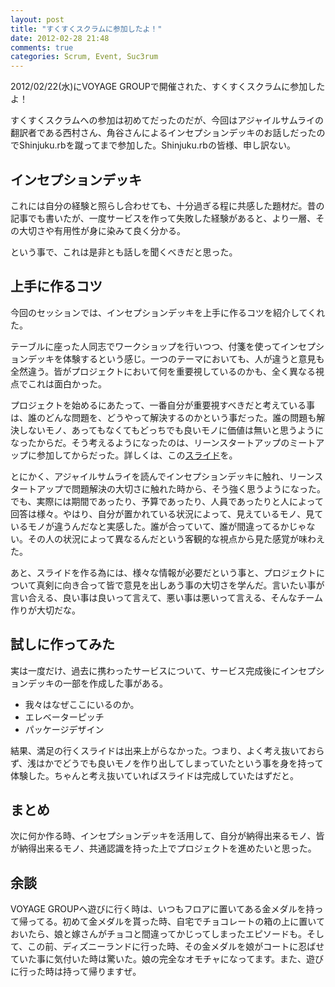 ```yaml
---
layout: post
title: "すくすくスクラムに参加したよ！"
date: 2012-02-28 21:48
comments: true
categories: Scrum, Event, Suc3rum
---
```


2012/02/22(水)にVOYAGE GROUPで開催された、すくすくスクラムに参加したよ！

すくすくスクラムへの参加は初めてだったのだが、今回はアジャイルサムライの翻訳者である西村さん、角谷さんによるインセプションデッキのお話しだったのでShinjuku.rbを蹴ってまで参加した。Shinjuku.rbの皆様、申し訳ない。

<!-- more -->

## インセプションデッキ

これには自分の経験と照らし合わせても、十分過ぎる程に共感した題材だ。昔の記事でも書いたが、一度サービスを作って失敗した経験があると、より一層、その大切さや有用性が身に染みて良く分かる。

という事で、これは是非とも話しを聞くべきだと思った。

## 上手に作るコツ

今回のセッションでは、インセプションデッキを上手に作るコツを紹介してくれた。

テーブルに座った人同志でワークショップを行いつつ、付箋を使ってインセプションデッキを体験するという感じ。一つのテーマにおいても、人が違うと意見も全然違う。皆がプロジェクトにおいて何を重要視しているのかも、全く異なる視点でこれは面白かった。

プロジェクトを始めるにあたって、一番自分が重要視すべきだと考えている事は、誰のどんな問題を、どうやって解決するのかという事だった。誰の問題も解決しないモノ、あってもなくてもどっちでも良いモノに価値は無いと思うようになったからだ。そう考えるようになったのは、リーンスタートアップのミートアップに参加してからだった。詳しくは、この[スライド](http://www.slideshare.net/yujiakaba/ss-10251306)を。

とにかく、アジャイルサムライを読んでインセプションデッキに触れ、リーンスタートアップで問題解決の大切さに触れた時から、そう強く思うようになった。でも、実際には期間であったり、予算であったり、人員であったりと人によって回答は様々。やはり、自分が置かれている状況によって、見えているモノ、見ているモノが違うんだなと実感した。誰が合っていて、誰が間違ってるかじゃない。その人の状況によって異なるんだという客観的な視点から見た感覚が味わえた。

あと、スライドを作る為には、様々な情報が必要だという事と、プロジェクトについて真剣に向き合って皆で意見を出しあう事の大切さを学んだ。言いたい事が言い合える、良い事は良いって言えて、悪い事は悪いって言える、そんなチーム作りが大切だな。

## 試しに作ってみた

実は一度だけ、過去に携わったサービスについて、サービス完成後にインセプションデッキの一部を作成した事がある。

* 我々はなぜここにいるのか。
* エレベーターピッチ
* パッケージデザイン

結果、満足の行くスライドは出来上がらなかった。つまり、よく考え抜いておらず、浅はかでどうでも良いモノを作り出してしまっていたという事を身を持って体験した。ちゃんと考え抜いていればスライドは完成していたはずだと。

## まとめ

次に何か作る時、インセプションデッキを活用して、自分が納得出来るモノ、皆が納得出来るモノ、共通認識を持った上でプロジェクトを進めたいと思った。

## 余談

VOYAGE GROUPへ遊びに行く時は、いつもフロアに置いてある金メダルを持って帰ってる。初めて金メダルを貰った時、自宅でチョコレートの箱の上に置いておいたら、娘と嫁さんがチョコと間違ってかじってしまったエピソードも。そして、この前、ディズニーランドに行った時、その金メダルを娘がコートに忍ばせていた事に気付いた時は驚いた。娘の完全なオモチャになってます。また、遊びに行った時は持って帰りますぜ。